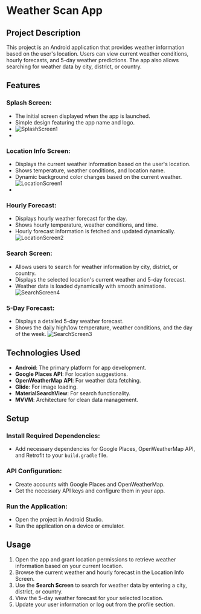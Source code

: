 # Weather Scan App

## Project Description
This project is an Android application that provides weather information based on the user's location. Users can view current weather conditions, hourly forecasts, and 5-day weather predictions. The app also allows searching for weather data by city, district, or country.

## Features

### Splash Screen:
- The initial screen displayed when the app is launched.
- Simple design featuring the app name and logo.
- ![SplashScreen1](https://github.com/user-attachments/assets/12377fdb-f9a2-4a43-8184-087d0c7143b3)
- 


### Location Info Screen:
- Displays the current weather information based on the user's location.
- Shows temperature, weather conditions, and location name.
- Dynamic background color changes based on the current weather.
![LocationScreen1](https://github.com/user-attachments/assets/642cfedf-1c77-4843-8d4b-caa1ac9c0a65)
-

### Hourly Forecast:
- Displays hourly weather forecast for the day.
- Shows hourly temperature, weather conditions, and time.
- Hourly forecast information is fetched and updated dynamically.
![LocationScreen2](https://github.com/user-attachments/assets/47d54331-8aa3-4ace-a45b-5165b15d9a06)

### Search Screen:
- Allows users to search for weather information by city, district, or country.
- Displays the selected location's current weather and 5-day forecast.
- Weather data is loaded dynamically with smooth animations.
![SearchScreen4](https://github.com/user-attachments/assets/02f35a52-9751-44e9-811a-dc4fc0e0e335)

### 5-Day Forecast:
- Displays a detailed 5-day weather forecast.
- Shows the daily high/low temperature, weather conditions, and the day of the week.
![SearchScreen3](https://github.com/user-attachments/assets/cfc6112c-c202-4548-8727-bbbee9a3e6dc)

## Technologies Used
- **Android**: The primary platform for app development.
- **Google Places API**: For location suggestions.
- **OpenWeatherMap API**: For weather data fetching.
- **Glide**: For image loading.
- **MaterialSearchView**: For search functionality.
- **MVVM**: Architecture for clean data management.

## Setup

### Install Required Dependencies:
- Add necessary dependencies for Google Places, OpenWeatherMap API, and Retrofit to your `build.gradle` file.

### API Configuration:
- Create accounts with Google Places and OpenWeatherMap.
- Get the necessary API keys and configure them in your app.

### Run the Application:
- Open the project in Android Studio.
- Run the application on a device or emulator.

## Usage
1. Open the app and grant location permissions to retrieve weather information based on your current location.
2. Browse the current weather and hourly forecast in the Location Info Screen.
3. Use the **Search Screen** to search for weather data by entering a city, district, or country.
4. View the 5-day weather forecast for your selected location.
5. Update your user information or log out from the profile section.
